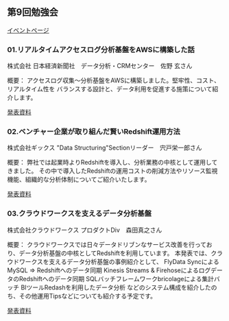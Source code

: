 ## 第9回勉強会

[イベントページ](https://jawsug-bigdata.connpass.com/event/67225/)


### 01.リアルタイムアクセスログ分析基盤をAWSに構築した話

株式会社 日本経済新聞社　データ分析・CRMセンター　佐野 玄さん

概要：
アクセスログ収集〜分析基盤をAWSに構築しました。堅牢性、コスト、リアルタイム性を
バランスする設計と、データ利用を促進する施策について紹介します。

[発表資料](https://www.slideshare.net/HajimeSano1/jaws-ug-bigdata-branch-oct-2017)


### 02.ベンチャー企業が取り組んだ賢いRedshift運用方法

株式会社ギックス "Data Structuring"Sectionリーダー　宍戸栄一郎さん

概要：
弊社では起業時よりRedshiftを導入し、分析業務の中核として運用してきました。 
その中で導入したRedshiftの運用コストの削減方法やリソース監視機能、組織的な分析体制についてご紹介いたします。

[発表資料]()

### 03.クラウドワークスを支えるデータ分析基盤

株式会社クラウドワークス プロダクトDiv　森田真之さん

概要：
クラウドワークスでは日々データドリブンなサービス改善を行っており、データ分析基盤の中核としてRedshiftを利用しています。
本発表では、クラウドワークスを支えるデータ分析基盤の事例紹介として、
FlyData SyncによるMySQL => Redshiftへのデータ同期
Kinesis Streams & FirehoseによるログデータのRedshiftへのデータ同期
SQLバッチフレームワークbricolageによる集計バッチ
BIツールRedashを利用したデータ分析
などのシステム構成を紹介したのち、その他運用Tipsなどについても紹介する予定です。

[発表資料](https://speakerdeck.com/minamijoyo/bigdata-jaws-number-9-data-analytics-infra-for-crowdworks)


